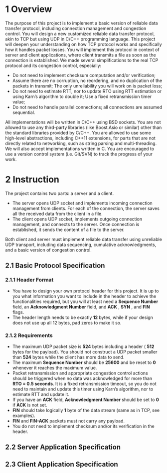 # 1 Overview
The purpose of this project is to implement a basic version of reliable data transfer protocol, 
including connection management and congestion control. You will design a new customized reliable data transfer protocol, 
akin to TCP but using UDP in C/C++ programming language. This project will deepen your understanding on how TCP protocol 
works and specifically how it handles packet losses.
You will implement this protocol in context of server and client applications, 
where client transmits a file as soon as the connection is established. 
We made several simplifications to the real TCP protocol and its congestion control, especially:

* Do not need to implement checksum computation and/or verification;
* Assume there are no corruption, no reordering, and no duplication of the packets in transmit;
The only unreliability you will work on is packet loss;
* Do not need to estimate RTT, nor to update RTO using RTT estimation or using Karn’s algorithm to double it; 
Use a fixed retransmission timer value;
* Do not need to handle parallel connections; all connections are assumed sequential.

All implementations will be written in C/C++ using BSD sockets. 
You are not allowed to use any third-party libraries (like Boost.Asio or similar) other than the standard libraries 
provided by C/C++. You are allowed to use some high-level abstractions, 
including C++11 extensions, for parts that are not directly related to networking, 
such as string parsing and multi-threading. We will also accept implementations written in C. 
You are encouraged to use a version control system (i.e. Git/SVN) to track the progress of your work.

# 2 Instruction
The project contains two parts: a server and a client.

* The server opens UDP socket and implements incoming connection management from clients. 
For each of the connection, the server saves all the received data from the client in a file.
* The client opens UDP socket, implements outgoing connection management, 
and connects to the server. Once connection is established, it sends the content of a file to the server.

Both client and server must implement reliable data transfer using unreliable UDP transport, 
including data sequencing, cumulative acknowledgments, and a basic version of congestion control.

## 2.1 Basic Protocol Specification
### 2.1.1 Header Format
* You have to design your own protocol header for this project. 
It is up to you what information you want to include in the header to achieve the functionalities required, 
but you will at least need a
**Sequence Number** field, an **Acknowledgment Number** field, and **ACK** , **SYN** , and **FIN** flags.
* The header length needs to be exactly **12** bytes, while if your design does not use up all 12 bytes, 
pad zeros to make it so.

### 2.1.2 Requirements
* The maximum UDP packet size is **524** bytes including a header ( **512** bytes for the payload). 
You should not construct a UDP packet smaller than **524** bytes while the client has more data to send.
* The maximum **Sequence Number** should be **25600** and be reset to **0** whenever it reaches the maximum value.
* Packet retransmission and appropriate congestion control actions should be triggered 
when no data was acknowledged for more than **RTO = 0.5 seconds**. It is a fixed retransmission timeout, 
so you do not need to maintain and update this timer using Karn’s algorithm, nor to estimate RTT and update it.
* If you have an **ACK** field, **Acknowledgment Number** should be set to **0** if **ACK** is not set.
* **FIN** should take logically **1** byte of the data stream (same as in TCP, see examples).
* **FIN** and **FIN-ACK** packets must not carry any payload.
* You do not need to implement checksum and/or its verification in the header.

## 2.2 Server Application Specification

## 2.3 Client Application Specification

